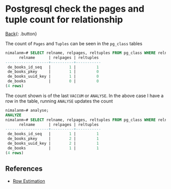 # Postgresql check the pages and tuple count for relationship

[Back](./postgres.md){: .button}

The count of `Pages` and `Tuples` can be seen in the `pg_class` tables

```sql
nimalanm=# SELECT relname, relpages, reltuples FROM pg_class WHERE relname like '%de_books%';
      relname      | relpages | reltuples
-------------------+----------+-----------
 de_books_id_seq   |        1 |         1
 de_books_pkey     |        1 |         0
 de_books_uuid_key |        1 |         0
 de_books          |        0 |         0
(4 rows)
```

The count shown is of the last `VACCUM` or `ANALYSE`. In the above case I have a row in the table, running `ANALYSE` updates the count

```sql
nimalanm=# analyse;
ANALYZE
nimalanm=# SELECT relname, relpages, reltuples FROM pg_class WHERE relname like '%de_books%';
      relname      | relpages | reltuples
-------------------+----------+-----------
 de_books_id_seq   |        1 |         1
 de_books_pkey     |        2 |         1
 de_books_uuid_key |        2 |         1
 de_books          |        1 |         1
(4 rows)
```

## References

- [Row Estimation](https://www.postgresql.org/docs/12/row-estimation-examples.html)
